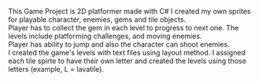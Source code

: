 This Game Project is 2D platformer made with C#
I created my own sprites for playable character, enemies, gems and tile objects.  
Player has to collect the gem in each level to progress to next one. The levels include platforming challenges, and moving enemies.  
Player has ability to jump and also the character can shoot enemies.  
I created the game's levels with text files using layout method. I assigned each tile spirte to have their own letter and created the levels using those letters (example, L = lavatile). 

